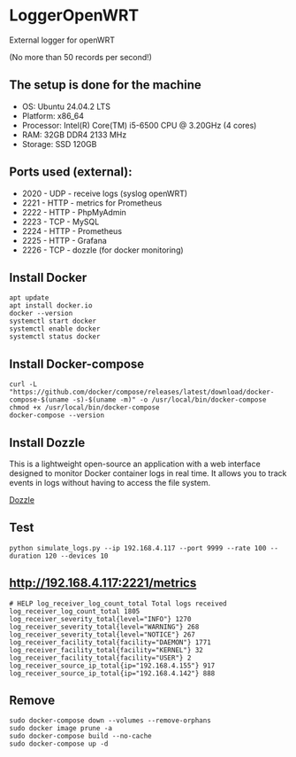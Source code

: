 # LoggerOpenWRT
External logger for openWRT

(No more than 50 records per second!)

## The setup is done for the machine

- OS: Ubuntu 24.04.2 LTS
- Platform: x86_64
- Processor: Intel(R) Core(TM) i5-6500 CPU @ 3.20GHz (4 cores)
- RAM: 32GB DDR4 2133 MHz
- Storage: SSD 120GB

## Ports used (external):
- 2020 - UDP - receive logs (syslog openWRT)
- 2221 - HTTP - metrics for Prometheus
- 2222 - HTTP - PhpMyAdmin
- 2223 - TCP - MySQL
- 2224 - HTTP - Prometheus
- 2225 - HTTP - Grafana
- 2226 - TCP - dozzle (for docker monitoring)

## Install Docker
```
apt update
apt install docker.io
docker --version
systemctl start docker
systemctl enable docker
systemctl status docker
```

## Install Docker-compose
```
curl -L "https://github.com/docker/compose/releases/latest/download/docker-compose-$(uname -s)-$(uname -m)" -o /usr/local/bin/docker-compose
chmod +x /usr/local/bin/docker-compose
docker-compose --version
```

## Install Dozzle
This is a lightweight open-source an application with a web interface designed to monitor Docker container logs in real time. It allows you to track events in logs without having to access the file system.

[Dozzle](https://github.com/wawanUnic/LoggerOpenWRT/blob/main/dozzle.md)

## Test
```
python simulate_logs.py --ip 192.168.4.117 --port 9999 --rate 100 --duration 120 --devices 10
```

## http://192.168.4.117:2221/metrics
```
# HELP log_receiver_log_count_total Total logs received
log_receiver_log_count_total 1805
log_receiver_severity_total{level="INFO"} 1270
log_receiver_severity_total{level="WARNING"} 268
log_receiver_severity_total{level="NOTICE"} 267
log_receiver_facility_total{facility="DAEMON"} 1771
log_receiver_facility_total{facility="KERNEL"} 32
log_receiver_facility_total{facility="USER"} 2
log_receiver_source_ip_total{ip="192.168.4.155"} 917
log_receiver_source_ip_total{ip="192.168.4.142"} 888
```

## Remove

```
sudo docker-compose down --volumes --remove-orphans
sudo docker image prune -a
sudo docker-compose build --no-cache
sudo docker-compose up -d
```
